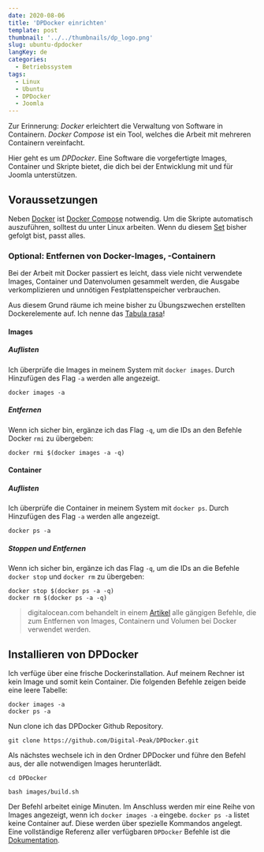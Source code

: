 ```yaml
---
date: 2020-08-06
title: 'DPDocker einrichten'
template: post
thumbnail: '../../thumbnails/dp_logo.png'
slug: ubuntu-dpdocker
langKey: de
categories:
  - Betriebssystem
tags:
  - Linux
  - Ubuntu
  - DPDocker
  - Joomla
---
```


Zur Erinnerung: _Docker_ erleichtert die Verwaltung von Software in Containern. _Docker Compose_ ist ein Tool, welches die Arbeit mit mehreren Containern vereinfacht.

Hier geht es um _DPDocker_. Eine Software die vorgefertigte Images, Container und Skripte bietet, die dich bei der Entwicklung mit und für Joomla unterstützen.

## Voraussetzungen

Neben [Docker](/ubuntu-docker-einrichten) ist [Docker Compose](/ubuntu-docker-compose-einrichten) notwendig. Um die Skripte automatisch auszuführen, solltest du unter Linux arbeiten. Wenn du diesem [Set](mein-ubuntu-rechner-mit-dpdocker-themen/) bisher gefolgt bist, passt alles.

### Optional: Entfernen von Docker-Images, -Containern

Bei der Arbeit mit Docker passiert es leicht, dass viele nicht verwendete Images, Container und Datenvolumen gesammelt werden, die Ausgabe verkomplizieren und unnötigen Festplattenspeicher verbrauchen.

Aus diesem Grund räume ich meine bisher zu Übungszwechen erstellten Dockerelemente auf. Ich nenne das [Tabula rasa](https://de.wikipedia.org/wiki/Tabula_rasa)!

#### Images

##### Auflisten

Ich überprüfe die Images in meinem System mit `docker images`. Durch Hinzufügen des Flag `-a` werden alle angezeigt.

```
docker images -a
```

##### Entfernen

Wenn ich sicher bin, ergänze ich das Flag `-q`, um die IDs an den Befehle Docker `rmi` zu übergeben:

```
docker rmi $(docker images -a -q)
```

#### Container

##### Auflisten

Ich überprüfe die Container in meinem System mit `docker ps`. Durch Hinzufügen des Flag `-a` werden alle angezeigt.

```
docker ps -a
```

##### Stoppen und Entfernen

Wenn ich sicher bin, ergänze ich das Flag `-q`, um die IDs an die Befehle `docker stop` und `docker rm` zu übergeben:

```
docker stop $(docker ps -a -q)
docker rm $(docker ps -a -q)
```

> digitalocean.com behandelt in einem [Artikel](https://www.digitalocean.com/community/tutorials/how-to-remove-docker-images-containers-and-volumes-de) alle gängigen Befehle, die zum Entfernen von Images, Containern und Volumen bei Docker verwendet werden.

## Installieren von DPDocker

Ich verfüge über eine frische Dockerinstallation. Auf meinem Rechner ist kein Image und somit kein Container. Die folgenden Befehle zeigen beide eine leere Tabelle:

```
docker images -a
docker ps -a
```

Nun clone ich das DPDocker Github Repository.

```
git clone https://github.com/Digital-Peak/DPDocker.git
```

Als nächstes wechsele ich in den Ordner DPDocker und führe den Befehl aus, der alle notwendigen Images herunterlädt.

```
cd DPDocker

bash images/build.sh
```

Der Befehl arbeitet einige Minuten. Im Anschluss werden mir eine Reihe von Images angezeigt, wenn ich `docker images -a` eingebe. `docker ps -a` listet keine Container auf. Diese werden über spezielle Kommandos angelegt. Eine vollständige Referenz aller verfügbaren `DPDocker` Befehle ist die [Dokumentation](https://github.com/Digital-Peak/DPDocker/blob/master/README.md).
